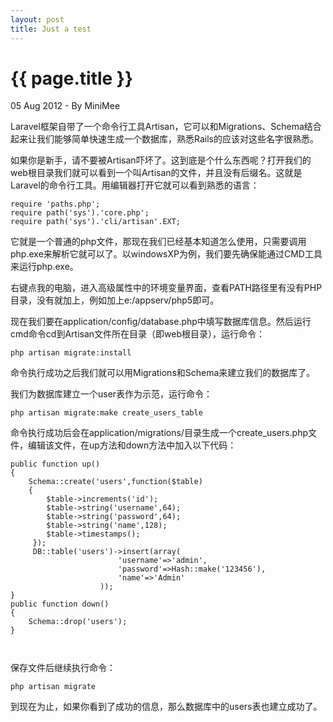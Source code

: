 ```yaml
---
layout: post
title: Just a test
---
```


{{ page.title }}
================

<p class="meta">05 Aug 2012 - By MiniMee</p>

<p>Laravel框架自带了一个命令行工具Artisan，它可以和Migrations、Schema结合起来让我们能够简单快速生成一个数据库，熟悉Rails的应该对这些名字很熟悉。</p>

<p>如果你是新手，请不要被Artisan吓坏了。这到底是个什么东西呢？打开我们的web根目录我们就可以看到一个叫Artisan的文件，并且没有后缀名。这就是Laravel的命令行工具。用编辑器打开它就可以看到熟悉的语言：</p>
<pre><code class="php">require 'paths.php';
require path('sys').'core.php';
require path('sys').'cli/artisan'.EXT;</code></pre>

<p>它就是一个普通的php文件，那现在我们已经基本知道怎么使用，只需要调用php.exe来解析它就可以了。以windowsXP为例，我们要先确保能通过CMD工具来运行php.exe。</p>
<p>右键点我的电脑，进入高级属性中的环境变量界面，查看PATH路径里有没有PHP目录，没有就加上，例如加上e:/appserv/php5即可。</p>

<p>现在我们要在application/config/database.php中填写数据库信息。然后运行cmd命令cd到Artisan文件所在目录（即web根目录），运行命令：</p>
<pre><code class="php">php artisan migrate:install</code></pre>
<p>命令执行成功之后我们就可以用Migrations和Schema来建立我们的数据库了。</p>
<p>我们为数据库建立一个user表作为示范，运行命令：</p>
<pre><code class="php">php artisan migrate:make create_users_table</code></pre>
<p>命令执行成功后会在application/migrations/目录生成一个create_users.php文件，编辑该文件，在up方法和down方法中加入以下代码：</p>
<pre><code class="php">public function up()
{
    Schema::create('users',function($table)
    {
        $table->increments('id');
        $table->string('username',64);
        $table->string('password',64);
        $table->string('name',128);
        $table->timestamps();
     });
     DB::table('users')->insert(array(
                        'username'=>'admin',
                        'password'=>Hash::make('123456'),
                        'name'=>'Admin'
                    ));
}
public function down()
{
    Schema::drop('users');
}

</code></pre>
<p>保存文件后继续执行命令：</p>
<pre><code class="php">php artisan migrate</code></pre>
<p>到现在为止，如果你看到了成功的信息，那么数据库中的users表也建立成功了。</p>
